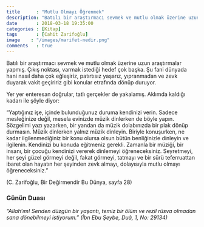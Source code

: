 ```yaml
---
title      : "Mutlu Olmayı Öğrenmek"
description: "Batılı bir araştırmacı sevmek ve mutlu olmak üzerine uzun araştırmalar yapmış. Çıkış noktası, varmak istediği hedef çok başka. Şu fani dünyada hani nasıl daha çok eğleşiriz, patırtısız yaşarız, yıpranmadan ve zevk duyarak vakit geçiririz gibi konular etrafında dönüp duruyor."
date       : 2018-03-18 19:35:00
categories : [Kitap]
tags       : [Cahit Zarifoğlu]
image    : "/images/marifet-nedir.png"
comments   : true
---
```


Batılı bir araştırmacı sevmek ve mutlu olmak üzerine uzun araştırmalar yapmış. Çıkış noktası, varmak istediği hedef çok başka. Şu fani dünyada hani nasıl daha çok eğleşiriz, patırtısız yaşarız, yıpranmadan ve zevk duyarak vakit geçiririz gibi konular etrafında dönüp duruyor.

Yer yer enteresan doğrular, tatlı gerçekler de yakalamış. Aklımda kaldığı kadarı ile şöyle diyor:

“Yaptığınız işe, içinde bulunduğunuz duruma kendinizi verin. Sadece mesleğinize değil, mesela evinizde müzik dinlerken de böyle yapın. Sözgelimi yazı yazarken, bir yandan da müzik dolabınızda bir plak dönüp durmasın. Müzik dinlerken yalnız müzik dinleyin. Biriyle konuşurken, ne kadar ilgilenmediğiniz bir konu olursa olsun bütün benliğinizle dinleyin ve ilgilenin. Kendinizi bu konuda eğitmeniz gerekli. Zamanla bir müziği, bir insanı, bir çocuğu kendinizi vererek dinlemeyi öğreneceksiniz. Seyretmeyi, her şeyi güzel görmeyi değil, fakat görmeyi, tatmayı ve bir sürü teferruattan ibaret olan hayatın her şeyinden zevk almayı, dolayısıyla mutlu olmayı öğreneceksiniz.”

(C. Zarifoğlu, Bir Değirmendir Bu Dünya, sayfa 28)
        
### Günün Duası

*“Allah’ım! Senden düzgün bir yaşantı, temiz bir ölüm ve rezil rüsva olmadan sana dönebilmeyi istiyorum.” (İbn Ebu Şeybe, Duâ, 1, No: 29134)*